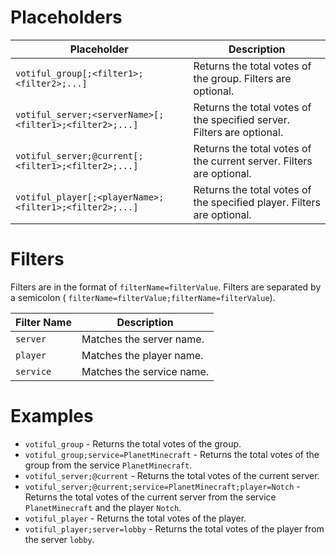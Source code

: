# Placeholders

| Placeholder                                             | Description                                                            |
|---------------------------------------------------------|------------------------------------------------------------------------|
| `votiful_group[;<filter1>;<filter2>;...]`               | Returns the total votes of the group. Filters are optional.            |
| `votiful_server;<serverName>[;<filter1>;<filter2>;...]` | Returns the total votes of the specified server. Filters are optional. |
| `votiful_server;@current[;<filter1>;<filter2>;...]`     | Returns the total votes of the current server. Filters are optional.   |
| `votiful_player[;<playerName>;<filter1>;<filter2>;...]` | Returns the total votes of the specified player. Filters are optional. |

# Filters

Filters are in the format of `filterName=filterValue`. Filters are separated by a semicolon (
`filterName=filterValue;filterName=filterValue`).

| Filter Name | Description               |
|-------------|---------------------------|
| `server`    | Matches the server name.  |
| `player`    | Matches the player name.  |
| `service`   | Matches the service name. |

# Examples

- `votiful_group` - Returns the total votes of the group.
- `votiful_group;service=PlanetMinecraft` - Returns the total votes of the group from the service `PlanetMinecraft`.
- `votiful_server;@current` - Returns the total votes of the current server.
- `votiful_server;@current;service=PlanetMinecraft;player=Notch` - Returns the total votes of the current server from
  the service `PlanetMinecraft` and the player `Notch`.
- `votiful_player` - Returns the total votes of the player.
- `votiful_player;server=lobby` - Returns the total votes of the player from the server `lobby`.
